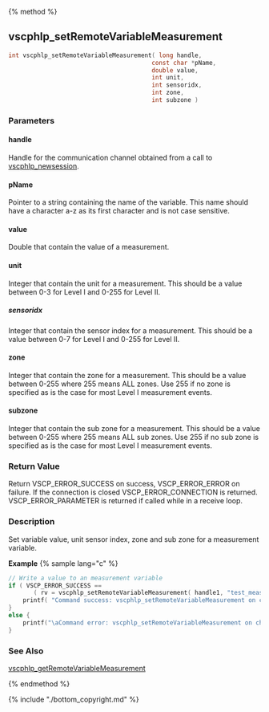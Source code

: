 
{% method %}
## vscphlp_setRemoteVariableMeasurement

```c
int vscphlp_setRemoteVariableMeasurement( long handle, 
                                        const char *pName, 
                                        double value,
                                        int unit,
                                        int sensoridx,
                                        int zone, 
                                        int subzone )
```

### Parameters

#### handle
Handle for the communication channel obtained from a call to [vscphlp_newsession](vscphlp_newsession.md).

#### pName
Pointer to a string containing the name of the variable. This name should have a character a-z as its first character and is not case sensitive.

#### value
Double that contain the value of a measurement.

#### unit
Integer that contain the unit for a measurement. This should be a value between 0-3 for Level I and 0-255 for Level II.

##### sensoridx
Integer that contain the sensor index for a measurement. This should be a value between 0-7 for Level I and 0-255 for Level II.

#### zone
Integer that contain the zone for a measurement. This should be a value between 0-255 where 255 means ALL zones. Use 255 if no zone is specified as is the case for most Level I measurement events.

#### subzone
Integer that contain the sub zone for a measurement. This should be a value between 0-255 where 255 means ALL sub zones. Use 255 if no sub zone is specified as is the case for most Level I measurement events.

### Return Value
Return VSCP_ERROR_SUCCESS on success, VSCP_ERROR_ERROR on failure. If the connection is closed VSCP_ERROR_CONNECTION is returned. VSCP_ERROR_PARAMETER is returned if called while in a receive loop. 

### Description
Set variable value, unit sensor index, zone and sub zone for a measurement variable.

**Example** {% sample lang="c" %}

```c
// Write a value to an measurement variable
if ( VSCP_ERROR_SUCCESS == 
       ( rv = vscphlp_setRemoteVariableMeasurement( handle1, "test_measurement_variable", "138,0,23" )  ) ) {
    printf( "Command success: vscphlp_setRemoteVariableMeasurement on channel 1\n" );
}
else {
    printf("\aCommand error: vscphlp_setRemoteVariableMeasurement on channel 1  Error code=%d\n", rv);
}
```

### See Also
[vscphlp_getRemoteVariableMeasurement](vscphlp_getremotevariablemeasurement.md)

{% endmethod %}

{% include "./bottom_copyright.md" %}